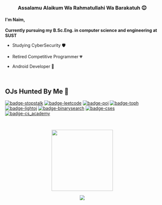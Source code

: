### <center> Assalamu Alaikum Wa Rahmatullahi Wa Barakatuh 😊 </center>
#### I'm Naim,<br>
**Currently pursuing my B.Sc.Eng. in  computer science and engineering at SUST**

- Studying CyberSecurity 🛡️

- Retired Competitive Programmer 💔

- Android Developer 🍭

<br />


## OJs Hunted By Me 🤠
[![badge-stopstalk](https://img.shields.io/badge/-stopstalk-00c01c?style=for-the-badge&logo=stopstalk&logoColor=white&labelColor=21223e)](https://www.stopstalk.com/user/profile/SSJ_naiM)
[![badge-leetcode](https://img.shields.io/badge/-leetcode-00c01c?style=for-the-badge&logoColor=white&labelColor=21223e)](https://leetcode.com/i_o__o_i/)
[![badge-poj](https://img.shields.io/badge/-poj-00c01c?style=for-the-badge&logo=poj&logoColor=white&labelColor=21223e)](http://poj.org/userstatus?user_id=i_o__o_i)
[![badge-toph](https://img.shields.io/badge/-toph-00c01c?style=for-the-badge&logo=toph&logoColor=white&labelColor=21223e)](https://toph.co/u/Naimul)
[![badge-lightoj](https://img.shields.io/badge/-lightoj-00c01c?style=for-the-badge&logo=lightoj&logoColor=white&labelColor=21223e)](https://lightoj.com/user/naim19)
[![badge-binarysearch](https://img.shields.io/badge/-binarysearch-00c01c?style=for-the-badge&logo=binarysearch&logoColor=white&labelColor=21223e)](https://binarysearch.com/@/Naim)
[![badge-cses](https://img.shields.io/badge/-cses-00c01c?style=for-the-badge&logo=cses&logoColor=white&labelColor=21223e)](https://cses.fi/user/30500)
[![badge-cs_academy](https://img.shields.io/badge/-cs_academy-00c01c?style=for-the-badge&logo=cs_academy&logoColor=white&labelColor=21223e)](https://csacademy.com/user/SSJ_naiM)


<br />

<p align = "center">

<img height = "200" src = "https://github-readme-stats.vercel.app/api?username=NaimulIslam9m&count_private=true&show_icons=true" />


</p>

<p align = "center">

<img src = "https://github-profile-trophy.vercel.app/?username=NaimulIslam9m&row=2&margin-w=5&margin-h=5&count_private=true" />

</p>
